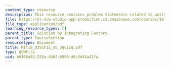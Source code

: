 ```yaml
---
content_type: resource
description: This resource contains problem statements related to units.
file: https://ol-ocw-studio-app-production.s3.amazonaws.com/courses/18-03sc-differential-equations-fall-2011/b0106a93225ad3dfb590d6c3d43a42fa_MIT18_03SCF11_s5_3quizq.pdf
file_type: application/pdf
learning_resource_types: []
parent_title: Solution by Integrating Factors
parent_type: CourseSection
resourcetype: Document
title: MIT18_03SCF11_s5_3quizq.pdf
type: OCWFile
uid: b0106a93-225a-d3df-b590-d6c3d43a42fa
---
```

